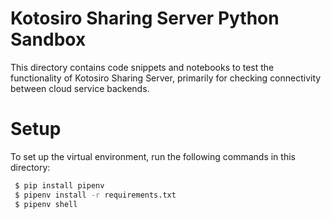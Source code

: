 Kotosiro Sharing Server Python Sandbox
==============================

 This directory contains code snippets and notebooks to test the functionality of Kotosiro Sharing Server,
primarily for checking connectivity between cloud service backends.

Setup
==============================

 To set up the virtual environment, run the following commands in this directory:
 
 ```bash
  $ pip install pipenv
  $ pipenv install -r requirements.txt
  $ pipenv shell
 ```
